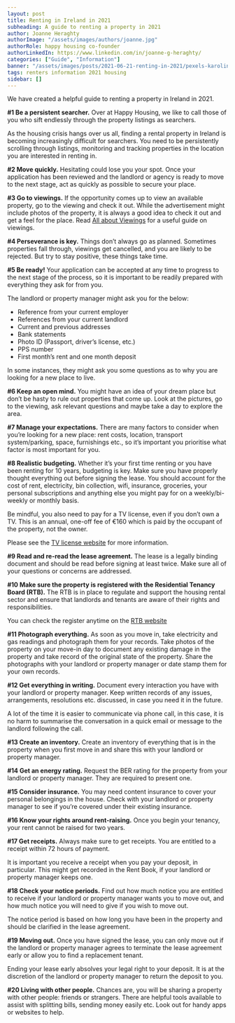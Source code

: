 ```yaml
---
layout: post
title: Renting in Ireland in 2021
subheading: A guide to renting a property in 2021
author: Joanne Heraghty
authorImage: "/assets/images/authors/joanne.jpg" 
authorRole: happy housing co-founder
authorLinkedIn: https://www.linkedin.com/in/joanne-g-heraghty/
categories: ["Guide", "Information"]
banner: "/assets/images/posts/2021-06-21-renting-in-2021/pexels-karolina-grabowska-4498122.jpg"
tags: renters information 2021 housing
sidebar: []
---
```


We have created a helpful guide to renting a property in Ireland in 2021.

**#1 Be a persistent searcher.** Over at Happy Housing, we like to call those of you who sift endlessly through the property listings as searchers. 

As the housing crisis hangs over us all, finding a rental property in Ireland is becoming increasingly difficult for searchers. You need to be persistently scrolling through listings, monitoring and tracking properties in the location you are interested in renting in.


**#2 Move quickly.** Hesitating could lose you your spot. Once your application has been reviewed and the landlord or agency is ready to move to the next stage, act as quickly as possible to secure your place. 


**#3 Go to viewings.** If the opportunity comes up to view an available property, go to the viewing and check it out. While the advertisement might include photos of the property, it is always a good idea to check it out and get a feel for the place. Read [All about Viewings](https://blog.happyhousing.ie/post/all-about-viewings) for a useful guide on viewings.


**#4 Perseverance is key.** Things don’t always go as planned. Sometimes properties fall through, viewings get cancelled, and you are likely to be rejected. But try to stay positive, these things take time.


**#5 Be ready!** Your application can be accepted at any time to progress to the next stage of the process, so it is important to be readily prepared with everything they ask for from you.

The landlord or property manager might ask you for the below:
- Reference from your current employer
- References from your current landlord
- Current and previous addresses
- Bank statements
- Photo ID (Passport, driver’s license, etc.)
- PPS number
- First month’s rent and one month deposit
  
In some instances, they might ask you some questions as to why you are looking for a new place to live. 


**#6 Keep an open mind.** You might have an idea of your dream place but don’t be hasty to rule out properties that come up. Look at the pictures, go to the viewing, ask relevant questions and maybe take a day to explore the area. 


**#7 Manage your expectations.** There are many factors to consider when you’re looking for a new place: rent costs, location, transport system/parking, space, furnishings etc., so it’s important you prioritise what factor is most important for you.


**#8 Realistic budgeting.** Whether it’s your first time renting or you have been renting for 10 years, budgeting is key. Make sure you have properly thought everything out before signing the lease. You should account for the cost of rent, electricity, bin collection, wifi, insurance, groceries, your personal subscriptions and anything else you might pay for on a weekly/bi-weekly or monthly basis.

Be mindful, you also need to pay for a TV license, even if you don’t own a TV. This is an annual, one-off fee of €160 which is paid by the occupant of the property, not the owner. 

Please see the [TV license website](https://www.tvlicence.ie/home/tv-licence-home.html) for more information.


**#9 Read and re-read the lease agreement.** The lease is a legally binding document and should be read before signing at least twice. Make sure all of your questions or concerns are addressed. 


**#10 Make sure the property is registered with the Residential Tenancy Board (RTB).** The RTB is in place to regulate and support the housing rental sector and ensure that landlords and tenants are aware of their rights and responsibilities.

You can check the register anytime on the [RTB website](https://www.rtb.ie/check/index.html)


**#11 Photograph everything.** As soon as you move in, take electricity and gas readings and photograph them for your records. Take photos of the property on your move-in day to document any existing damage in the property and take record of the original state of the property. Share the photographs with your landlord or property manager or date stamp them for your own records.


**#12 Get everything in writing.** Document every interaction you have with your landlord or property manager. Keep written records of any issues, arrangements, resolutions etc. discussed, in case you need it in the future.

A lot of the time it is easier to communicate via phone call, in this case, it is no harm to summarise the conversation in a quick email or message to the landlord following the call. 


**#13 Create an inventory.** Create an inventory of everything that is in the property when you first move in and share this with your landlord or property manager.


**#14 Get an energy rating.** Request the BER rating for the property from your landlord or property manager. They are required to present one.


**#15 Consider insurance.** You may need content insurance to cover your personal belongings in the house. Check with your landlord or property manager to see if you’re covered under their existing insurance.


**#16 Know your rights around rent-raising.** Once you begin your tenancy, your rent cannot be raised for two years.


**#17 Get receipts.** Always make sure to get receipts. You are entitled to a receipt within 72 hours of payment.

It is important you receive a receipt when you pay your deposit, in particular. This might get recorded in the Rent Book, if your landlord or property manager keeps one.


**#18 Check your notice periods.** Find out how much notice you are entitled to receive if your landlord or property manager wants you to move out, and how much notice you will need to give if you wish to move out.

The notice period is based on how long you have been in the property and should be clarified in the lease agreement.


**#19 Moving out.** Once you have signed the lease, you can only move out if the landlord or property manager agrees to terminate the lease agreement early or allow you to find a replacement tenant.

Ending your lease early absolves your legal right to your deposit. It is at the discretion of the landlord or property manager to return the deposit to you.


**#20 Living with other people.** Chances are, you will be sharing a property with other people: friends or strangers. There are helpful tools available to assist with splitting bills, sending money easily etc. Look out for handy apps or websites to help.



